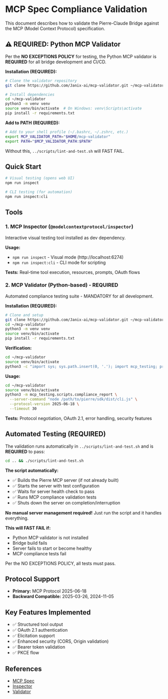 # MCP Spec Compliance Validation

This document describes how to validate the Pierre-Claude Bridge against the MCP (Model Context Protocol) specification.

## ⚠️ REQUIRED: Python MCP Validator

Per the **NO EXCEPTIONS POLICY** for testing, the Python MCP validator is **REQUIRED** for all bridge development and CI/CD.

**Installation (REQUIRED):**
```bash
# Clone the validator repository
git clone https://github.com/Janix-ai/mcp-validator.git ~/mcp-validator

# Install dependencies
cd ~/mcp-validator
python3 -m venv venv
source venv/bin/activate  # On Windows: venv\Scripts\activate
pip install -r requirements.txt
```

**Add to PATH (REQUIRED):**
```bash
# Add to your shell profile (~/.bashrc, ~/.zshrc, etc.)
export MCP_VALIDATOR_PATH="$HOME/mcp-validator"
export PATH="$MCP_VALIDATOR_PATH:$PATH"
```

Without this, `../scripts/lint-and-test.sh` will FAST FAIL.

## Quick Start

```bash
# Visual testing (opens web UI)
npm run inspect

# CLI testing (for automation)
npm run inspect:cli
```

## Tools

### 1. MCP Inspector (`@modelcontextprotocol/inspector`)

Interactive visual testing tool installed as dev dependency.

**Usage:**
- `npm run inspect` - Visual mode (http://localhost:6274)
- `npm run inspect:cli` - CLI mode for scripting

**Tests:** Real-time tool execution, resources, prompts, OAuth flows

### 2. MCP Validator (Python-based) - **REQUIRED**

Automated compliance testing suite - MANDATORY for all development.

**Installation (REQUIRED):**
```bash
# Clone and setup
git clone https://github.com/Janix-ai/mcp-validator.git ~/mcp-validator
cd ~/mcp-validator
python3 -m venv venv
source venv/bin/activate
pip install -r requirements.txt
```

**Verification:**
```bash
cd ~/mcp-validator
source venv/bin/activate
python3 -c "import sys; sys.path.insert(0, '.'); import mcp_testing; print('OK')"
```

**Usage:**
```bash
cd ~/mcp-validator
source venv/bin/activate
python3 -m mcp_testing.scripts.compliance_report \
  --server-command "node /path/to/pierre/sdk/dist/cli.js" \
  --protocol-version 2025-06-18 \
  --timeout 30
```

**Tests:** Protocol negotiation, OAuth 2.1, error handling, security features

## Automated Testing (REQUIRED)

The validation runs automatically in `../scripts/lint-and-test.sh` and is **REQUIRED** to pass:

```bash
cd .. && ./scripts/lint-and-test.sh
```

**The script automatically:**
- ✅ Builds the Pierre MCP server (if not already built)
- ✅ Starts the server with test configuration
- ✅ Waits for server health check to pass
- ✅ Runs MCP compliance validation tests
- ✅ Shuts down the server on completion/interruption

**No manual server management required!** Just run the script and it handles everything.

**This will FAST FAIL if:**
- Python MCP validator is not installed
- Bridge build fails
- Server fails to start or become healthy
- MCP compliance tests fail

Per the NO EXCEPTIONS POLICY, all tests must pass.

## Protocol Support

- **Primary:** MCP Protocol 2025-06-18
- **Backward Compatible:** 2025-03-26, 2024-11-05

## Key Features Implemented

- ✅ Structured tool output
- ✅ OAuth 2.1 authentication
- ✅ Elicitation support
- ✅ Enhanced security (CORS, Origin validation)
- ✅ Bearer token validation
- ✅ PKCE flow

## References

- [MCP Spec](https://modelcontextprotocol.io/specification)
- [Inspector](https://github.com/modelcontextprotocol/inspector)
- [Validator](https://github.com/Janix-ai/mcp-validator)
